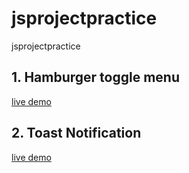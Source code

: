 # jsprojectpractice
jsprojectpractice
## 1. Hamburger toggle menu 
[live demo](https://codepen.io/kum9748ar/full/QWOJbPO)

## 2. Toast Notification
[live demo](https://codepen.io/kum9748ar/full/YzERwwY)

